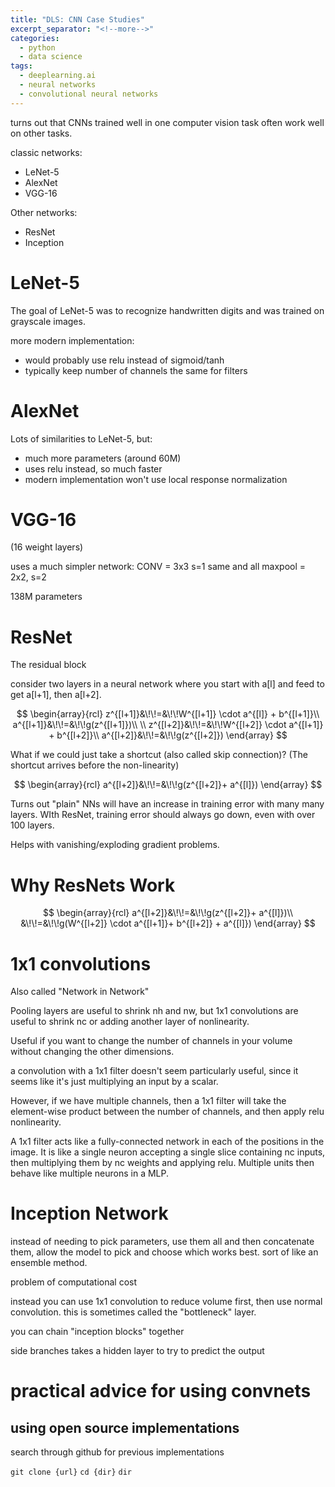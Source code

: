 ```yaml
---
title: "DLS: CNN Case Studies"
excerpt_separator: "<!--more-->"
categories:
  - python
  - data science
tags:
  - deeplearning.ai
  - neural networks
  - convolutional neural networks
---
```


turns out that CNNs trained well in one computer vision task often work well on other tasks.

classic networks:
- LeNet-5
- AlexNet
- VGG-16

Other networks:
- ResNet
- Inception

# LeNet-5

The goal of LeNet-5 was to recognize handwritten digits and was trained on grayscale images.

more modern implementation:
- would probably use relu instead of sigmoid/tanh
- typically keep number of channels the same for filters

# AlexNet
Lots of similarities to LeNet-5, but:
- much more parameters (around 60M)
- uses relu instead, so much faster
- modern implementation won't use local response normalization

# VGG-16
(16 weight layers)

uses a much simpler network: CONV = 3x3 s=1 same
and all maxpool = 2x2, s=2

138M parameters

# ResNet

The residual block

consider two layers in a neural network where you start with a[l] and feed to get a[l+1], then a[l+2].

$$
\begin{array}{rcl}
z^{[l+1]}&\!\!=&\!\!W^{[l+1]} \cdot a^{[l]} + b^{[l+1]}\\
a^{[l+1]}&\!\!=&\!\!g(z^{[l+1]})\\
\\
z^{[l+2]}&\!\!=&\!\!W^{[l+2]} \cdot a^{[l+1]} + b^{[l+2]}\\
a^{[l+2]}&\!\!=&\!\!g(z^{[l+2]})
\end{array}
$$

What if we could just take a shortcut (also called skip connection)? (The shortcut arrives before the non-linearity)

$$
\begin{array}{rcl}
a^{[l+2]}&\!\!=&\!\!g(z^{[l+2]}+ a^{[l]})
\end{array}
$$

Turns out "plain" NNs will have an increase in training error with many many layers. WIth ResNet, training error should always go down, even with over 100 layers.

Helps with vanishing/exploding gradient problems.

# Why ResNets Work

$$
\begin{array}{rcl}
a^{[l+2]}&\!\!=&\!\!g(z^{[l+2]}+ a^{[l]})\\
&\!\!=&\!\!g(W^{[l+2]} \cdot a^{[l+1]}+ b^{[l+2]} + a^{[l]})
\end{array}
$$

# 1x1 convolutions

Also called "Network in Network"

Pooling layers are useful to shrink nh and nw, but 1x1 convolutions are useful to shrink nc or adding another layer of nonlinearity.

Useful if you want to change the number of channels in your volume without changing the other dimensions.

a convolution with a 1x1 filter doesn't seem particularly useful, since it seems like it's just multiplying an input by a scalar.

However, if we have multiple channels, then a 1x1 filter will take the element-wise product between the number of channels, and then apply relu nonlinearity.

A 1x1 filter acts like a fully-connected network in each of the positions in the image. It is like a single neuron accepting a single slice containing nc inputs, then multiplying them by nc weights and applying relu. Multiple units then behave like multiple neurons in a MLP.

# Inception Network

instead of needing to pick parameters, use them all and then concatenate them, allow the model to pick and choose which works best. sort of like an ensemble method.

problem of computational cost

instead you can use 1x1 convolution to reduce volume first, then use normal convolution. this is sometimes called the "bottleneck" layer.

you can chain "inception blocks" together

side branches takes a hidden layer to try to predict the output

# practical advice for using convnets

## using open source implementations

search through github for previous implementations

`git clone {url}`
`cd {dir}`
`dir`


